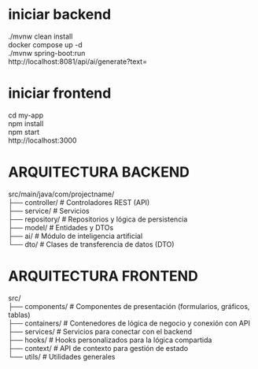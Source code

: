 # iniciar backend  
./mvnw clean install  
docker compose up -d  
./mvnw spring-boot:run  
http://localhost:8081/api/ai/generate?text=  
# iniciar frontend  
cd my-app  
npm install  
npm start  
http://localhost:3000  

# ARQUITECTURA BACKEND  
src/main/java/com/projectname/  
├── controller/            # Controladores REST (API)  
├── service/               # Servicios  
├── repository/            # Repositorios y lógica de persistencia  
├── model/                 # Entidades y DTOs  
├── ai/                    # Módulo de inteligencia artificial  
└── dto/                   # Clases de transferencia de datos (DTO)  

# ARQUITECTURA FRONTEND  
src/  
├── components/            # Componentes de presentación (formularios, gráficos, tablas)  
├── containers/            # Contenedores de lógica de negocio y conexión con API  
├── services/              # Servicios para conectar con el backend  
├── hooks/                 # Hooks personalizados para la lógica compartida  
├── context/               # API de contexto para gestión de estado  
└── utils/                 # Utilidades generales  
